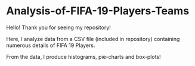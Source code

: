 # Analysis-of-FIFA-19-Players-Teams

Hello! Thank you for seeing my repository!

Here, I analyze data from a CSV file (included in repository) containing numerous details of FIFA 19 Players.

From the data, I produce histograms, pie-charts and box-plots!
